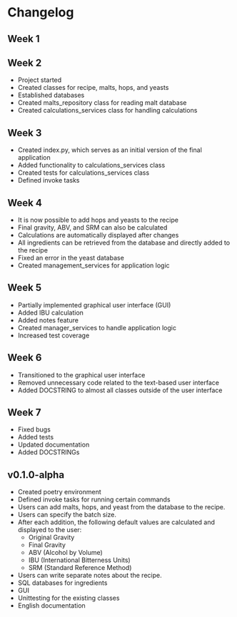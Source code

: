 # Changelog

## Week 1

## Week 2

- Project started
- Created classes for recipe, malts, hops, and yeasts
- Established databases
- Created malts_repository class for reading malt database
- Created calculations_services class for handling calculations

## Week 3

- Created index.py, which serves as an initial version of the final application
- Added functionality to calculations_services class
- Created tests for calculations_services class
- Defined invoke tasks

## Week 4

- It is now possible to add hops and yeasts to the recipe
- Final gravity, ABV, and SRM can also be calculated
- Calculations are automatically displayed after changes
- All ingredients can be retrieved from the database and directly added to the recipe
- Fixed an error in the yeast database
- Created management_services for application logic

## Week 5

- Partially implemented graphical user interface (GUI)
- Added IBU calculation
- Added notes feature
- Created manager_services to handle application logic
- Increased test coverage

## Week 6

- Transitioned to the graphical user interface
- Removed unnecessary code related to the text-based user interface
- Added DOCSTRING to almost all classes outside of the user interface

## Week 7

- Fixed bugs
- Added tests
- Updated documentation
- Added DOCSTRINGs

## v0.1.0-alpha

- Created poetry environment
- Defined invoke tasks for running certain commands
- Users can add malts, hops, and yeast from the database to the recipe.
- Users can specify the batch size.
- After each addition, the following default values are calculated and displayed to the user:
  - Original Gravity
  - Final Gravity
  - ABV (Alcohol by Volume)
  - IBU (International Bitterness Units)
  - SRM (Standard Reference Method)
- Users can write separate notes about the recipe.
- SQL databases for ingredients
- GUI
- Unittesting for the existing classes
- English documentation
